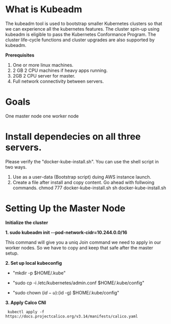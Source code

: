 What is Kubeadm
===============


The kubeadm tool is used to bootstrap smaller Kubernetes clusters so that we can experience all the kubernetes features. The cluster spin-up using kubeadm is eligible to pass the Kubernetes Conformance Program. The cluster life-cycle functions and cluster upgrades are also supported by kubeadm.

**Prerequisites**

1. One or more linux machines.
2. 2 GB 2 CPU machines if heavy apps running. 
3. 2GB 2 CPU server for master.
4. Full network connectivity between servers. 

Goals
=====

One master node
one worker node

Install dependecies on all three servers. 
==========================================

Please verify the "docker-kube-install.sh". You can use the shell script in two ways. 

1. Use as a user-data (Bootstrap script) duing AWS instance launch.
2. Create a file after install and copy content. Go ahead with follwoing commands. 
     chmod 777 docker-kube-install.sh
     sh docker-kube-install.sh

Setting Up the Master Node
===========================

**Initialize the cluster**

**1. sudo kubeadm init --pod-network-cidr=10.244.0.0/16**

This command will give you a uniq Join command we need to apply in our worker nodes. So we have to copy and keep that safe after the master setup. 

**2.  Set up local kubeconfig**

 * "mkdir -p $HOME/.kube"

* "sudo cp -i /etc/kubernetes/admin.conf $HOME/.kube/config"

* "sudo chown $(id -u):$(id -g) $HOME/.kube/config"

**3.  Apply Calco CNI**

     kubectl apply -f https://docs.projectcalico.org/v3.14/manifests/calico.yaml
     






